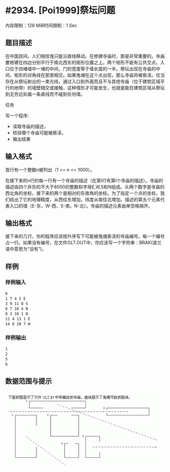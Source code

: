 # #2934. [Poi1999]祭坛问题

内存限制：128 MiB时间限制：1 Sec

## 题目描述

在中国民间，人们相信鬼只能沿直线移动。在修建寺庙时，那是非常重要的。寺庙要修建在四边分别平行于南北西东的矩形位置之上。两个矩形不能有公共交点。入口位于四堵墙中一堵的中间，门的宽度等于墙长度的一半。祭坛出现在寺庙的中间，矩形的对角线在那里相交。如果鬼魂在这个点出现，那么寺庙将被亵渎。仅当存在从祭坛射出的一束光线，通过入口到外面而且不与其他寺庙（位于建筑区域平行的地带）的墙壁相交或接触，这种情形才可能发生，也就是能在建筑区域从祭坛到无穷远处画一条直线而不碰到任何墙。

任务

写一个程序:  

- 读取寺庙的描述， 
- 检验哪个寺庙可能被亵渎， 
- 输出结果 

## 输入格式

 首行有一个整数n被列出（1 <= n <= 1000）。

在接下来的n行的每一行有一个寺庙的描述（在第I行有第I个寺庙的描述）。寺庙的描述由四个非负的不大于8000的整数和字母E,W,S和N组成。头两个数字是寺庙的西北角的坐标，接下来的两个是相对的东南角的坐标。为了指定一个点的坐标，我们给出了它的地理精度，从西往东增加，纬度从南往北增加。描述的第五个元素代表入口的墙（E-东，W-西，S-南，N-北）。寺庙的描述元素由单空格隔开。

## 输出格式

接下来的几行，你的程序应该按升序写下可能被鬼魂亵渎的寺庙编号。每一个编号占一行。如果没有编号，在文件OLT.OUT中，你应该写一个字符串：BRAK(波兰语中意思为&ldquo;没有&rdquo;)。

## 样例

### 样例输入

    
    6
    1 7 4 1 E
    3 9 11 8 S
    6 7 10 4 N
    8 3 10 1 N
    11 4 13 1 E
    14 8 20 7 W
    
    

### 样例输出

    
     
    1
    2
    5
    6
    
    

## 数据范围与提示

![](upload/201212/11(3).jpg)
